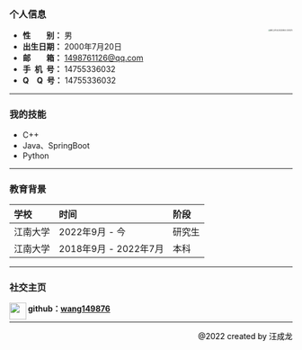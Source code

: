 ### 个人信息
+ **性&ensp;&ensp;&ensp;&ensp;别：** 男 <img src="https://ayaka-1314005561.cos.ap-nanjing.myqcloud.com/IMG_0704(20220904-234127).JPG" alt="IMG_0704(20220904-234127)" style="zoom:20%;" align="right" />
+ **出生日期：** 2000年7月20日
+ **邮&ensp;&ensp;&ensp;&ensp;箱：** 1498761126@qq.com
+ **手&ensp;机&ensp;号：** 14755336032
+ **Q&ensp;&ensp;Q&ensp;号：** 14755336032
---

###  我的技能
+ C++
+ Java、SpringBoot
+ Python

---

###  教育背景

| 学校 | 时间 | 阶段 |
|  :----  | :----  | :---- |
|  江南大学  | 2022年9月 - 今 | 研究生 |
|  江南大学  | 2018年9月 - 2022年7月 | 本科 |

----
###  社交主页

<img src="https://img-blog.csdnimg.cn/4e998997c23846f997560287de604f67.png" width="30" align='left'/>**github：[wang149876](https://github.com/wang149876)**


----

<p align=right style="color: black">@2022 created by 汪成龙</p>

